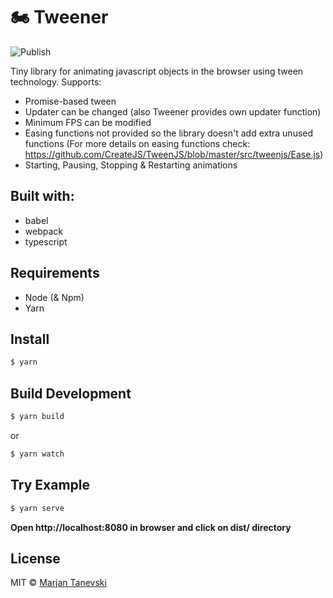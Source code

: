 # 🏍 Tweener 

![Publish](https://github.com/Tanevski3/tweener/workflows/Publish/badge.svg?branch=master)

Tiny library for animating javascript objects in the browser using tween technology. Supports:
- Promise-based tween
- Updater can be changed (also Tweener provides own updater function)
- Minimum FPS can be modified
- Easing functions not provided so the library doesn't add extra unused functions (For more details on easing functions check: https://github.com/CreateJS/TweenJS/blob/master/src/tweenjs/Ease.js)
- Starting, Pausing, Stopping & Restarting animations

## Built with:

- babel
- webpack
- typescript

## Requirements

- Node (& Npm)
- Yarn

## Install

```sh
$ yarn
```

## Build Development

```sh
$ yarn build
```

or

```sh
$ yarn watch
```

## Try Example

```sh
$ yarn serve
```

**Open http://localhost:8080 in browser and click on dist/ directory**

## License

MIT © [Marjan Tanevski](marjantanevski@outlook.com)
